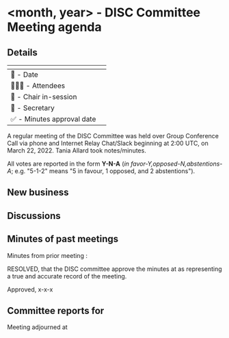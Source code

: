 # <month, year> - DISC Committee Meeting agenda

## Details

| <!-- -->    | <!-- -->    |
|-----------|---|
| 📅 - Date | |
| 🙋🏽‍♀️ - Attendees |   |
| 💬 - Chair in-session |   |
| 📝 - Secretary |   |
| ✅ - Minutes approval date |   |

A regular meeting of the DISC Committee was held over Group Conference Call via phone and Internet Relay Chat/Slack beginning at 2:00 UTC, on March 22, 2022. Tania Allard took notes/minutes.

All votes are reported in the form **Y-N-A** (*in favor-Y‚opposed-N‚abstentions-A*; e.g. "5-1-2" means "5 in favour, 1 opposed, and 2 abstentions").

## New business

## Discussions

## Minutes of past meetings

Minutes from prior meeting <full date>:

RESOLVED, that the DISC committee approve the minutes at <url> as representing a true and accurate record of the <full date> meeting.

Approved, x-x-x

## Committee reports for <time-period>

Meeting adjourned at <time>
